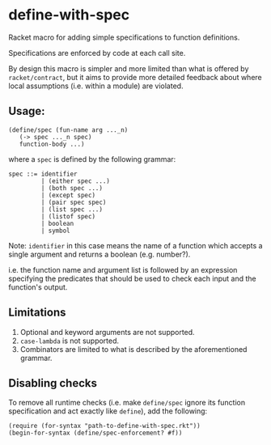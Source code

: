 # define-with-spec
Racket macro for adding simple specifications to function definitions.

Specifications are enforced by code at each call site.

By design this macro is simpler and more limited than what is
offered by `racket/contract`, but it aims to provide more
detailed feedback about where local assumptions (i.e. within
a module) are violated.

## Usage:

```racket
(define/spec (fun-name arg ..._n)
   (-> spec ..._n spec)
   function-body ...)
```

where a `spec` is defined by the following grammar:

```
spec ::= identifier
         | (either spec ...)
         | (both spec ...)
         | (except spec)
         | (pair spec spec)
         | (list spec ...)
         | (listof spec)
         | boolean
         | symbol
```

Note: `identifier` in this case means the name of a function which
accepts a single argument and returns a boolean (e.g. number?).

i.e. the function name and argument list is followed by an
expression specifying the predicates that should
be used to check each input and the function's output.

## Limitations

1. Optional and keyword arguments are not supported.
2. `case-lambda` is not supported.
3. Combinators are limited to what is described by the aforementioned grammar.

## Disabling checks

To remove all runtime checks (i.e. make `define/spec` ignore its function specification and act exactly like `define`), add the following:

```racket
(require (for-syntax "path-to-define-with-spec.rkt"))
(begin-for-syntax (define/spec-enforcement? #f))
```
